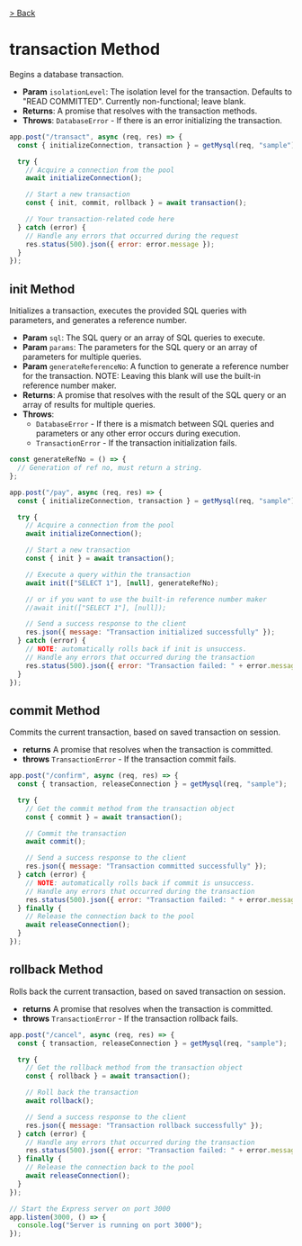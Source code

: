[> Back](./TRALSEMYSQL.md)

# transaction Method

Begins a database transaction.

- **Param** `isolationLevel`: The isolation level for the transaction. Defaults to "READ COMMITTED". Currently non-functional; leave blank.
- **Returns**: A promise that resolves with the transaction methods.
- **Throws**: `DatabaseError` - If there is an error initializing the transaction.

```javascript
app.post("/transact", async (req, res) => {
  const { initializeConnection, transaction } = getMysql(req, "sample");

  try {
    // Acquire a connection from the pool
    await initializeConnection();

    // Start a new transaction
    const { init, commit, rollback } = await transaction();

    // Your transaction-related code here
  } catch (error) {
    // Handle any errors that occurred during the request
    res.status(500).json({ error: error.message });
  }
});
```

## init Method

Initializes a transaction, executes the provided SQL queries with parameters, and generates a reference number.

- **Param** `sql`: The SQL query or an array of SQL queries to execute.
- **Param** `params`: The parameters for the SQL query or an array of parameters for multiple queries.
- **Param** `generateReferenceNo`: A function to generate a reference number for the transaction. NOTE: Leaving this blank will use the built-in reference number maker.
- **Returns**: A promise that resolves with the result of the SQL query or an array of results for multiple queries.
- **Throws**:
  - `DatabaseError` - If there is a mismatch between SQL queries and parameters or any other error occurs during execution.
  - `TransactionError` - If the transaction initialization fails.

```javascript
const generateRefNo = () => {
  // Generation of ref no, must return a string.
};

app.post("/pay", async (req, res) => {
  const { initializeConnection, transaction } = getMysql(req, "sample");

  try {
    // Acquire a connection from the pool
    await initializeConnection();

    // Start a new transaction
    const { init } = await transaction();

    // Execute a query within the transaction
    await init(["SELECT 1"], [null], generateRefNo);

    // or if you want to use the built-in reference number maker
    //await init(["SELECT 1"], [null]);

    // Send a success response to the client
    res.json({ message: "Transaction initialized successfully" });
  } catch (error) {
    // NOTE: automatically rolls back if init is unsuccess.
    // Handle any errors that occurred during the transaction
    res.status(500).json({ error: "Transaction failed: " + error.message });
  }
});
```

## commit Method

Commits the current transaction, based on saved transaction on session.

- **returns** A promise that resolves when the transaction is committed.
- **throws** `TransactionError` - If the transaction commit fails.

```javascript
app.post("/confirm", async (req, res) => {
  const { transaction, releaseConnection } = getMysql(req, "sample");

  try {
    // Get the commit method from the transaction object
    const { commit } = await transaction();

    // Commit the transaction
    await commit();

    // Send a success response to the client
    res.json({ message: "Transaction committed successfully" });
  } catch (error) {
    // NOTE: automatically rolls back if commit is unsuccess.
    // Handle any errors that occurred during the transaction
    res.status(500).json({ error: "Transaction failed: " + error.message });
  } finally {
    // Release the connection back to the pool
    await releaseConnection();
  }
});
```

## rollback Method

Rolls back the current transaction, based on saved transaction on session.

- **returns** A promise that resolves when the transaction is committed.
- **throws** `TransactionError` - If the transaction rollback fails.

```javascript
app.post("/cancel", async (req, res) => {
  const { transaction, releaseConnection } = getMysql(req, "sample");

  try {
    // Get the rollback method from the transaction object
    const { rollback } = await transaction();

    // Roll back the transaction
    await rollback();

    // Send a success response to the client
    res.json({ message: "Transaction rollback successfully" });
  } catch (error) {
    // Handle any errors that occurred during the transaction
    res.status(500).json({ error: "Transaction failed: " + error.message });
  } finally {
    // Release the connection back to the pool
    await releaseConnection();
  }
});

// Start the Express server on port 3000
app.listen(3000, () => {
  console.log("Server is running on port 3000");
});
```
